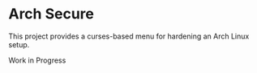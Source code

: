 # Arch Secure

This project provides a curses-based menu for hardening an Arch Linux setup.

Work in Progress
